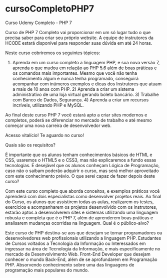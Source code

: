 # cursoCompletoPHP7
Curso Udemy Completo - PHP 7

Curso de PHP 7 Completo vai proporcionar em um só lugar tudo o que precisa saber para criar seu próprio website. A equipe de instrutores da HCODE estará disponível para responder suas dúvida em até 24 horas. 

Neste curso cobriremos os seguintes tópicos:

1) Aprenda em um curso completo a linguagem PHP, e sua nova versão 7, aprenda o que mudou em relação ao PHP 5.6 além de boas práticas e os comandos mais importantes. Mesmo que você não tenha conhecimento algum e nunca tenha programado, conseguirá acompanhar com inúmeros exemplos e dicas dos Instrutores que atuam a mais de 10 anos com PHP. 2) Aprenda a criar um sistema administrativo de uma loja virtual gerando boleto bancário. 3) Trabalhe com Banco de Dados, Segurança. 4) Aprenda a criar um recursos incríveis, utilizando PHP e MySQL.

Ao final deste curso PHP 7 você estará apto a criar sites modernos e completos, poderá se diferenciar no mercado de trabalho e até mesmo começar uma nova carreira de desenvolvedor web.

Acesso vitalício! Te aguardo no curso!

Quais são os requisitos?

É importante que os alunos tenham conhecimentos básicos de HTML e CSS, usaremos o HTML5 e o CSS3, mas não explicaremos a fundo essas tecnologias.
É desejável que os alunos conheçam Lógica de Programação, caso não o saibam poderão adquirir o curso, mas será melhor aproveitado com este conhecimento prévio.
O que serei capaz de fazer depois deste curso?

Com este curso completo que aborda conceitos, e exemplos práticos você aprenderá com dois especialistas como desenvolver projetos reais.
Ao final do Curso, os alunos que assistirem todas as aulas, realizarem os testes, exercícios e acompanharem os projetos desenvolvido com os instrutores, estarão aptos a desenvolverem sites e sistemas utilizando uma linguagem robusta e completa que é o PHP 7, além de aprenderem boas práticas e analisarem mudanças ocorridas na linguagem.
Qual é o público-alvo?

Este curso de PHP destina-se aos que desejam se tornar programadores ou desenvolvedores web profissionais utilizando a linguagem PHP.
Estudantes de Cursos voltados a Tecnologia da Informação ou Interessados em ingressar na área de Tecnologia da Informação, e mais especificamente no mercado de Desenvolvimento Web.
Front-End Developer que desejam conhecer o mundo Back-End, além de se aprofundarem em Programação PHP. Absorvendo conhecimento sobre uma das linguagens de programação mais populares do mundo.

